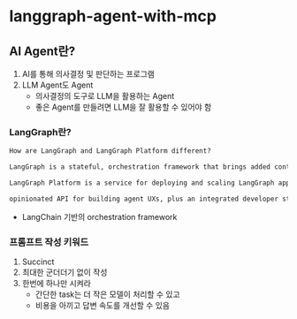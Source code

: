 # langgraph-agent-with-mcp

## AI Agent란?
1. AI를 통해 의사결정 및 판단하는 프로그램
2. LLM Agent도 Agent
   -  의사결정의 도구로 LLM을 활용하는 Agent
   -  좋은 Agent를 만들려면 LLM을 잘 활용할 수 있어야 함

### LangGraph란?

```markdown
How are LangGraph and LangGraph Platform different?

LangGraph is a stateful, orchestration framework that brings added control to agent workflows.

LangGraph Platform is a service for deploying and scaling LangGraph applications, with an 

opinionated API for building agent UXs, plus an integrated developer studio.

```

- LangChain 기반의 orchestration framework 


### 프롬프트 작성 키워드
1. Succinct
2. 최대한 군더더기 없이 작성
3. 한번에 하나만 시켜라
   - 간단한 task는 더 작은 모델이 처리할 수 있고
   - 비용을 아끼고 답변 속도를 개선할 수 있음
 